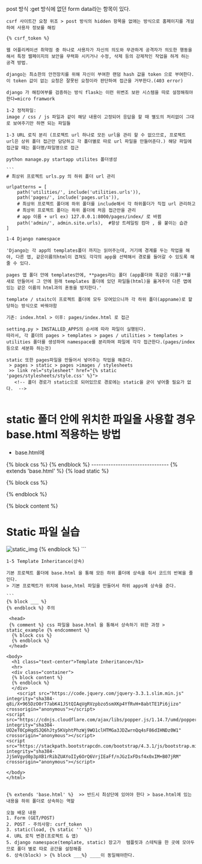 post 방식 :get 방식에 없던 form data라는 항목이 있다. 

```
csrf 사이트간 요청 위조 > post 방식의 hidden 항목을 없애는 방식으로 홈페이지를 개설하여 사용자 정보를 해킹

{% csrf_token %}

웹 어플리케이션 취약점 중 하나로 사용자가 자신의 의도와 무관하게 공격자가 의도한 행동을 해서 특정 웹페이지의 보안을 무력화 시키거나 수정, 삭제 등의 강제적인 작업을 하게 하는 공격 방법.

django는 최소한의 안전장치를 위해 자신이 부여한 랜덤 hash 값을 token 으로 부여한다. 이 token 값이 없는 요청은 잘못된 요청이라 판단하여 접근을 거부한다.(403 error)

django 가 해킹여부를 검증하는 방식 flask는 이런 위변조 보완 시스템을 따로 설정해줘야한다=micro framwork
```

```
1-2 정적파일:
image / css / js 파일과 같이 해당 내용이 고정되어 응답을 할 때 별도의 처리없이 그대로 보여주기만 하면 되는 파일들
```

```
1-3 URL 로직 분리 (프로젝트 url 하나로 모든 url을 관리 할 수 없으므로, 프로젝트 url은 상위 폴더 접근만 담당하고 각 폴더별로 따로 url 파일을 만들어준다.) 해당 파일에 접근할 때는 폴더명/파일명으로 접근

python manage.py startapp utilites 폴더생성

​```
# 최상위 프로젝트 urls.py 의 하위 폴더 url 관리

urlpatterns = [    
    path('utilities/', include('utilities.urls')),
    path('pages/', include('pages.urls')),
    # 최상위 프로젝트 폴더에 하위 폴더를 include해서 각 하위폴더가 직접 url 관리하고
    # 최상위 프로젝트 폴더는 하위 폴더에 처음 접근만을 관리
    # app 이름 + url ex) 127.0.0.1:8000/pages/index/ 로 바뀜
    path('admin/', admin.site.urls),  #항상 트레일링 컴마 , 를 붙이는 습관
]
```

```
1-4 Django namespace

'Django는 각 app의 templates폴더 까지는 읽어주는데, 거기에 경계를 두는 작업을 해야, 다른 앱, 같은이름의html이 겹쳐도 각각의 app을 선택해서 경로를 들어갈 수 있도록 해줄 수 있다.

pages 앱 폴더 안에 templates안에, **pages라는 폴더 (app폴더와 똑같은 이름)**를 새로 만들어서 그 안에 원래 templates 폴더에 있던 파일들(html)을 옮겨주어 다른 앱에 있는 같은 이름의 html과의 혼동을 방지한다.'

template / staitc이 프로젝트 폴더에 모두 모여있으니까 각 하위 폴더(appname)로 할당하는 방식으로 바꿔야함

기존: index.html > 이후: pages/index.html 로 접근 
```

```
setting.py > INSTALLED_APPS의 순서에 따라 파일이 실행된다.
따라서, 각 폴더의 pages > templates > pages / utilities > templates > utilities 폴더를 생성하여 namespace를 분리하여 파일에 각각 접근한다.(pages/index 등으로 세분화 하는것)

static 또한 pages파일을 만들어서 넣어주는 작업을 해준다.
 > pages > static > pages >images / stylesheets
 >> link rel="stylesheet" href="{% static 'pages/stylesheets/style.css' %}">
   <!-- 폴더 경로가 static으로 되어있므로 경로에는 static을 굳이 넣어줄 필요가 없다.  --> 
   
   ```
   # static 폴더 안에 위치한 파일을 사용할 경우 base.html 적용하는 방법
* base.html에
<head>
  {% block css %}
  {% endblock %}
</head>
   --------------------------------
{% extends 'base.html' %}  
{% load static %}  

{% block css %}
  <link rel="stylesheet" href="{% static 'pages/stylesheets/style.css'%}">
{% endblock  %}

{% block content %}
<h1>Static 파일 실습</h1>
<img src="{% static 'pages/images/static.jpg'%}" alt="static_img">
{% endblock  %}
```

```
1-5 Template Inheritance(상속)

기본 프로젝트 폴더에 base.html 을 통해 모든 하위 폴더에 상속을 줘서 코드의 반복을 줄인다.
> 기본 프로젝트가 위치에 base,html 파일을 만들어서 하위 apps에 상속을 준다.

​```
{% block ___ %}
{% endblock %} 주의

 <head>
 {% comment %} css 파일을 base.html 을 통해서 상속하기 위한 과정 > static_example {% endcomment %}
  {% block css %}
  {% endblock %}
 </head>
  
<body>
  <h1 class="text-center">Template Inheritance</h1>
  <hr>
  <div class="container">
  {% block content %}
  {% endblock %}
  </div>
    <script src="https://code.jquery.com/jquery-3.3.1.slim.min.js" integrity="sha384-q8i/X+965DzO0rT7abK41JStQIAqVgRVzpbzo5smXKp4YfRvH+8abtTE1Pi6jizo" crossorigin="anonymous"></script>
<script src="https://cdnjs.cloudflare.com/ajax/libs/popper.js/1.14.7/umd/popper.min.js" integrity="sha384-UO2eT0CpHqdSJQ6hJty5KVphtPhzWj9WO1clHTMGa3JDZwrnQq4sF86dIHNDz0W1" crossorigin="anonymous"></script>
<script src="https://stackpath.bootstrapcdn.com/bootstrap/4.3.1/js/bootstrap.min.js" integrity="sha384-JjSmVgyd0p3pXB1rRibZUAYoIIy6OrQ6VrjIEaFf/nJGzIxFDsf4x0xIM+B07jRM" crossorigin="anonymous"></script>

</body>
</html>

                                
{% extends 'base.html' %}  >> 반드시 최상단에 있어야 한다 > base.html에 있는 내용을 하위 폴더로 상속하는 역할
```

```
오늘 배운 내용
1. Form (GET/POST)
2. POST - 주의사항: csrf_token
3. static(load, {% static '' %})
4. URL 로직 변경(프로젝트 & 앱)
5. django namespace(template, static) 장고가  템플릿과 스테틱을 한 곳에 모아두므로 폴더 별로 따로 공간을 설정해줌
6. 상속(block) > {% block ___%} ____이 동일해야한다.
```






